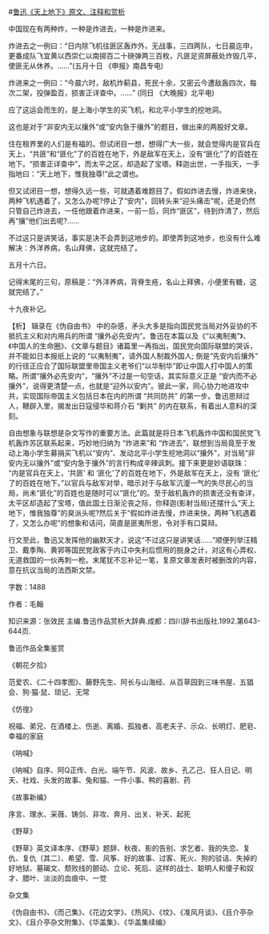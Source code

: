 #[鲁迅《天上地下》原文、注释和赏析](https://www.vrrw.net/wx/9677.html)

中国现在有两种炸，一种是炸进去，一种是炸进来。

炸进去之一例曰：“日内除飞机往匪区轰炸外，无战事，三四两队，七日晨迄申，更番成队飞宜黄以西崇仁以南掷百二十磅弹两三百枚，凡匪足资屏蔽处炸毁几平，使匪无从休养。……”(五月十日 《申报》南昌专电)

炸进来之一例曰：“今晨六时，敌机炸蓟县，死民十余，又密云今遭敌轰四次，每次二架，投弹盈百，损害正详查中。……” (同日 《大晚报》北平电)

应了这运会而生的，是上海小学生的买飞机，和北平小学生的挖地洞。

这也是对于“非安内无以攘外”或“安内急于攘外”的题目，做出来的两股好文章。

住在租界里的人们是有福的。但试闭目一想，想得广大一些，就会觉得内是官兵在天上，“共匪”和“匪化”了的百姓在地下，外是敌军在天上，没有“匪化”了的百姓在地下。“损害正详查中”，而太平之区，却造起了宝塔。释迦出世，一手指天，一手指地曰：“天上地下，惟我独尊!”此之谓也。

但又试闭目一想，想得久远一些，可就遇着难题目了。假如炸进去慢，炸进来快，两种飞机遇着了，又怎么办呢?停止了“安内”，回转头来“迎头痛击”呢，还是仍然只管自己炸进去，一任他跟着炸进来，一前一后，同炸“匪区”，待到炸清了，然后再“攘”他们出去呢?……

不过这只是讲笑话，事实是决不会弄到这地步的。即使弄到这地步，也没有什么难解决：外洋养病，名山拜佛，这就完结了。

五月十六日。

记得末尾的三句，原稿是：“外洋养病，背脊生疮，名山上拜佛，小便里有糖，这就完结了。”

十九夜补记。



【析】 辑录在《伪自由书》 中的杂感，矛头大多是指向国民党当局对外妥协的不抵抗主义和对内用兵的所谓 “攘外必先安内”。鲁迅在本篇以及《“以夷制夷”》、《中国人的生命圈》、《文章与题目》诸篇里一再指出，国民党向国际联盟的哭诉，并不能如日本报纸上说的 “以夷制夷”，请外国人制裁外国人; 倒是“先安内后攘外” 的行径正应合了国际联盟里帝国主义老爷们“以华制华”即让中国人打中国人的策略。所谓“攘外必先安内”，“攘外”不过是一句空话，其实际意义正是 “安内而不必攘外”，说得更清楚一点，也就是“迎外以安内”。彼此一家，同心协力地进攻中共，实现国际帝国主义包括日本在内的所谓 “共同防共” 的第一步。鲁迅思辩过人，鞭辟入里，揭发出日寇侵华和蒋介石 “剿共” 的内在联系，有着出人意料的深刻。

自由想象与联想是杂文写作的重要方法。此篇就是将日本飞机轰炸中国和国民党飞机轰炸苏区联系起来，巧妙地归纳为 “炸进来”和 “炸进去”，联想到当局竟至于发动上海小学生募捐买飞机以“安内”、发动北平小学生挖地洞以“攘外”，对当局“非安内无以攘外”或“安内急于攘外”的言行构成辛辣讽刺。接下来更是妙语联珠： “内是官兵在天上，‘共匪’ 和 ‘匪化’了的百姓在地下，外是敌军在天上，没有 ‘匪化’ 了的百姓在地下。”以官兵与敌军对举，暗示对于与敌军沆瀣一气的失尽民心的当局，尚未“匪化”的百姓也是随时可以“匪化”的。至于敌机轰炸的损害还没有查详，太平区却造起了宝塔，值此国土日渐沦丧之际，你释迦(影射当局)还摆什么“天上地下，惟我独尊”的臭派头呢?然后关于“假如炸进去慢，炸进来快，两种飞机遇着了，又怎么办呢”的想象和诘问，简直是匪夷所思，令对手有口莫辩。

行文至此，鲁迅又发挥他的幽默天才，说这“不过这只是讲笑话……”顺便列举汪精卫、戴季陶、黄郛等国民党政客于内讧中失利后惯用的脱身之计，对这有心弄权、无道救国的一伙再刺一枪。末尾犹不忘补记一笔，复原文章发表时被删改的内容，意在抗议当局的法西斯文禁。

字数：1488

作者：毛翰

知识来源：张效民 主编.鲁迅作品赏析大辞典.成都：四川辞书出版社.1992.第643-644页.

鲁迅作品全集鉴赏

《朝花夕拾》

范爱农、《二十四孝图》、藤野先生、阿长与山海经、从百草园到三味书屋、五猖会、狗·猫·鼠、琐记、无常

《仿徨》

祝福、弟兄、在酒楼上、伤逝、离婚、孤独者、高老夫子、示众、长明灯、肥皂、幸福的家庭

《呐喊》

《呐喊》自序、阿Q正传、白光、端午节、风波、故乡、孔乙己、狂人日记、明天、社戏、头发的故事、兔和猫、一件小事、鸭的喜剧、药

《故事新编》

序言、理水、采薇、铸剑、非攻、奔月、出关、补天、起死

《野草》

《野草》英文译本序、《野草》题辞、秋夜、影的告别、求乞者、我的失恋、复仇、复仇〔其二〕、希望、雪、风筝、好的故事、过客、死火、狗的驳诘、失掉的好地狱、墓碣文、颓败线的颤动、立论、死后、这样的战士、聪明人和傻子和奴才、腊叶、淡淡的血痕中、一觉

杂文集

《伪自由书》、《而己集》、《花边文学》、《热风》、《坟》、《准风月谈》、《且介亭杂文》、《且介亭杂文附集》、《华盖集》、《华盖集续编》


